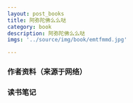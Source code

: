 ```yaml
---
layout: post_books
title: 阿弥陀佛么么哒
category: book
description: 阿弥陀佛么么哒
imgs: '../source/img/book/emtfmmd.jpg'

---
```

### 作者资料（来源于网络）


### 读书笔记
 